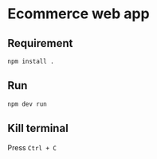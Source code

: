 # Ecommerce web app

## Requirement
```
npm install .
```

## Run
```
npm dev run
```

## Kill terminal
Press `Ctrl + C`
